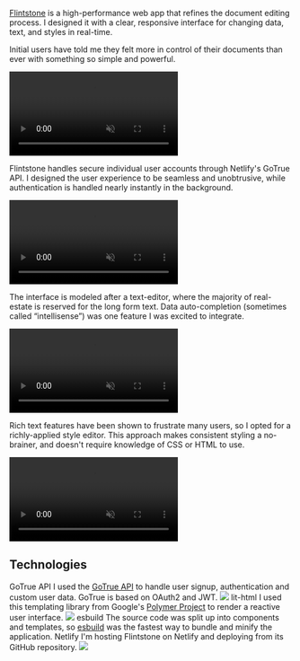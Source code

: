 [Flintstone](https://flintstone.app) is a high-performance web app that refines the document editing process. I designed it with a clear, responsive interface for changing data, text, and styles in real-time.

Initial users have told me they felt more in control of their documents than ever with something so simple and powerful.

<video loop autoplay muted playsinline src="/_assets/images/flintstone/signin.mp4"></video>

Flintstone handles secure individual user accounts through Netlify's GoTrue API. I designed the user experience to be seamless and unobtrusive, while authentication is handled nearly instantly in the background.

<video loop autoplay muted playsinline src="/_assets/images/flintstone/data-fields.mp4"></video>

The interface is modeled after a text-editor, where the majority of real-estate is reserved for the long form text. Data auto-completion (sometimes called &ldquo;intellisense&rdquo;) was one feature I was excited to integrate.

<video loop autoplay muted playsinline src="/_assets/images/flintstone/document-editor.mp4"></video>

Rich text features have been shown to frustrate many users, so I opted for a richly-applied style editor. This approach makes consistent styling a no-brainer, and doesn't require knowledge of CSS or HTML to use.

<video loop autoplay muted playsinline src="/_assets/images/flintstone/style-editor.mp4"></video>

## Technologies

<div class="technologies grid">

<Import from="/_/sm/tech.html">
	<TechName>GoTrue API</TechName>
	<TechUse>
		I used the <a href="https://github.com/netlify/gotrue">GoTrue API</a> to handle user signup, authentication and custom user data. GoTrue is based on OAuth2 and JWT.
	</TechUse>
	<TechLogo>
		<img src="/_assets/images/technologies/auth.svg" />
	</TechLogo>
</Import>

<Import from="/_/sm/tech.html">
	<TechName>lit-html</TechName>
	<TechUse>
		I used this templating library from Google's <a href="https://www.polymer-project.org/">Polymer Project</a> to render a reactive user interface.
	</TechUse>
	<TechLogo>
		<img src="/_assets/images/technologies/lit-html.svg" />
	</TechLogo>
</Import>

<Import from="/_/sm/tech.html">
	<TechName>esbuild</TechName>
	<TechUse>
	 The source code was split up into components and templates, so <a href="https://github.com/evanw/esbuild">esbuild</a> was the fastest way to bundle and minify the application.
	</TechUse>
</Import>

<Import from="/_/sm/tech.html">
	<TechName>Netlify</TechName>
	<TechUse>
		I'm hosting Flintstone on Netlify and deploying from its GitHub repository.
	</TechUse>
	<TechLogo>
		<img src="/_assets/images/technologies/netlify.svg" />
	</TechLogo>
</Import>

</div>